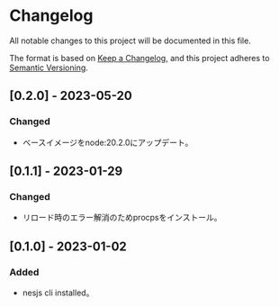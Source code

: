 # Changelog

All notable changes to this project will be documented in this file.

The format is based on [Keep a Changelog](https://keepachangelog.com/en/1.0.0/),
and this project adheres to [Semantic Versioning](https://semver.org/spec/v2.0.0.html).

## [0.2.0] - 2023-05-20
### Changed
- ベースイメージをnode:20.2.0にアップデート。


## [0.1.1] - 2023-01-29
### Changed
- リロード時のエラー解消のためprocpsをインストール。

## [0.1.0] - 2023-01-02
### Added
- nesjs cli installed。